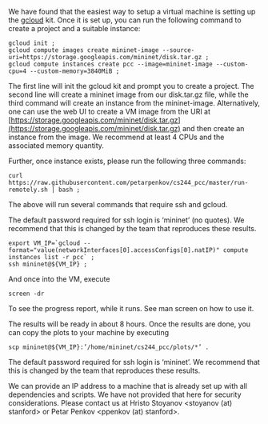 We have found that the easiest way to setup a virtual machine is
setting up the [gcloud](https://cloud.google.com/sdk/downloads) kit.
Once it is set up, you can run the following command to create a
project and a suitable instance:

    gcloud init ;
    gcloud compute images create mininet-image --source-uri=https://storage.googleapis.com/mininet/disk.tar.gz ;
    gcloud compute instances create pcc --image=mininet-image --custom-cpu=4 --custom-memory=3840MiB ;

The first line will init the gcloud kit and prompt you to create a
project. The second line will create a mininet image from our
disk.tar.gz file, while the third command will create an instance from
the mininet-image. Alternatively, one can use the web UI to create a
VM image from the URI at
[https://storage.googleapis.com/mininet/disk.tar.gz](https://storage.googleapis.com/mininet/disk.tar.gz)
and then create an instance from the image. We recommend at least 4
CPUs and the associated memory quantity.

Further, once instance exists, please run the following three commands:

    curl https://raw.githubusercontent.com/petarpenkov/cs244_pcc/master/run-remotely.sh | bash ;

The above will run several commands that require ssh and gcloud. 

The default password required for ssh login is ‘mininet’ (no quotes). We recommend that this is changed by the team that reproduces these results.

    export VM_IP=`gcloud --format="value(networkInterfaces[0].accessConfigs[0].natIP)" compute instances list -r pcc` ;
    ssh mininet@${VM_IP} ;

And once into the VM, execute

    screen -dr

To see the progress report, while it runs. See man screen on how to
use it.

The results will be ready in about 8 hours. Once the results are done, you can copy the
plots to your machine by executing

    scp mininet@${VM_IP}:’/home/mininet/cs244_pcc/plots/*’ .

The default password required for ssh login is ‘mininet’. We recommend
that this is changed by the team that reproduces these results.

We can provide an IP address to a machine that is already set up with
all dependencies and scripts. We have not provided that here for
security considerations. Please contact us at Hristo Stoyanov
<stoyanov (at) stanford> or Petar Penkov <ppenkov (at) stanford>.
